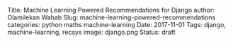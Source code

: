 Title: Machine Learning Powered Recommendations for Django
author: Olamilekan Wahab
Slug: machine-learning-powered-recommendations
categories: python maths machine-learning
Date: 2017-11-01
Tags: django, machine-learning, recsys
image: django.png 
Status: draft



